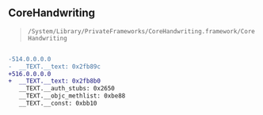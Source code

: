 ## CoreHandwriting

> `/System/Library/PrivateFrameworks/CoreHandwriting.framework/CoreHandwriting`

```diff

-514.0.0.0.0
-  __TEXT.__text: 0x2fb89c
+516.0.0.0.0
+  __TEXT.__text: 0x2fb8b0
   __TEXT.__auth_stubs: 0x2650
   __TEXT.__objc_methlist: 0xbe88
   __TEXT.__const: 0xbb10

```
